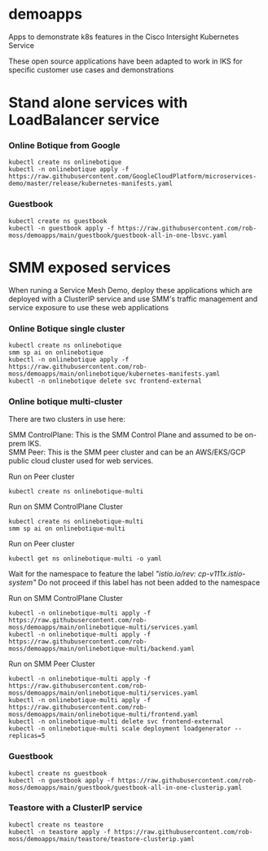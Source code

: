 # demoapps
Apps to demonstrate k8s features in the Cisco Intersight Kubernetes Service

These open source applications have been adapted to work in IKS for specific customer use cases and demonstrations


# Stand alone services with LoadBalancer service

### Online Botique from Google
```
kubectl create ns onlinebotique
kubectl -n onlinebotique apply -f https://raw.githubusercontent.com/GoogleCloudPlatform/microservices-demo/master/release/kubernetes-manifests.yaml
```


### Guestbook
```
kubectl create ns guestbook
kubectl -n guestbook apply -f https://raw.githubusercontent.com/rob-moss/demoapps/main/guestbook/guestbook-all-in-one-lbsvc.yaml
```


# SMM exposed services

When runing a Service Mesh Demo, deploy these applications which are deployed with a ClusterIP service and use SMM's traffic management and service exposure to use these web applications


### Online Botique single cluster
```
kubectl create ns onlinebotique
smm sp ai on onlinebotique
kubectl -n onlinebotique apply -f https://raw.githubusercontent.com/rob-moss/demoapps/main/onlinebotique/kubernetes-manifests.yaml
kubectl -n onlinebotique delete svc frontend-external
```

### Online botique multi-cluster

There are two clusters in use here:

SMM ControlPlane: This is the SMM Control Plane and assumed to be on-prem IKS.  
SMM Peer: This is the SMM peer cluster and can be an AWS/EKS/GCP public cloud cluster used for web services.  


Run on Peer cluster
```
kubectl create ns onlinebotique-multi
```

Run on SMM ControlPlane Cluster
```
kubectl create ns onlinebotique-multi
smm sp ai on onlinebotique-multi
```

Run on Peer cluster
```
kubectl get ns onlinebotique-multi -o yaml
```
Wait for the namespace to feature the label *"istio.io/rev: cp-v111x.istio-system"*
Do not proceed if this label has not been added to the namespace

Run on SMM ControlPlane Cluster
```
kubectl -n onlinebotique-multi apply -f https://raw.githubusercontent.com/rob-moss/demoapps/main/onlinebotique-multi/services.yaml
kubectl -n onlinebotique-multi apply -f https://raw.githubusercontent.com/rob-moss/demoapps/main/onlinebotique-multi/backend.yaml
```

Run on SMM Peer Cluster
```
kubectl -n onlinebotique-multi apply -f https://raw.githubusercontent.com/rob-moss/demoapps/main/onlinebotique-multi/services.yaml
kubectl -n onlinebotique-multi apply -f https://raw.githubusercontent.com/rob-moss/demoapps/main/onlinebotique-multi/frontend.yaml
kubectl -n onlinebotique-multi delete svc frontend-external
kubectl -n onlinebotique-multi scale deployment loadgenerator --replicas=5
```

### Guestbook
```
kubectl create ns guestbook
kubectl -n guestbook apply -f https://raw.githubusercontent.com/rob-moss/demoapps/main/guestbook/guestbook-all-in-one-clusterip.yaml
```

### Teastore with a ClusterIP service
```
kubectl create ns teastore
kubectl -n teastore apply -f https://raw.githubusercontent.com/rob-moss/demoapps/main/teastore/teastore-clusterip.yaml
```

